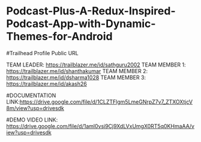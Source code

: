 # Podcast-Plus-A-Redux-Inspired-Podcast-App-with-Dynamic-Themes-for-Android

#Trailhead Profile Public URL

TEAM LEADER: https://trailblazer.me/id/sathguru2002
TEAM MEMBER 1: https://trailblazer.me/id/shanthakumar
TEAM MEMBER 2: https://trailblazer.me/id/dsharma1028
TEAM MEMBER 3: https://trailblazer.me/id/akash26

#DOCUMENTATION 
LINK:https://drive.google.com/file/d/1CLZTFlgm5LmeGNrpZ7v7_ZTXOXtjcV8m/view?usp=drivesdk

#DEMO VIDEO 
LINK: https://drive.google.com/file/d/1aml0vsi9Cj9XdLVxUmgX0RT5q0KHmaAA/view?usp=drivesdk
